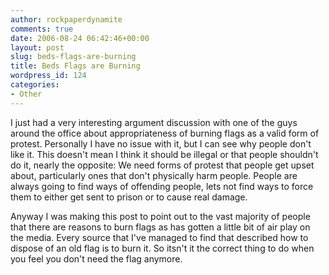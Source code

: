 ```yaml
---
author: rockpaperdynamite
comments: true
date: 2006-08-24 06:42:46+00:00
layout: post
slug: beds-flags-are-burning
title: Beds Flags are Burning
wordpress_id: 124
categories:
- Other
---
```


I just had a very interesting argument discussion with one of the guys around the office about appropriateness of burning flags as a valid form of protest. Personally I have no issue with it, but I can see why people don't like it. This doesn't mean I think it should be illegal or that people shouldn't do it, nearly the opposite: We need forms of protest that people get upset about, particularly ones that don't physically harm people. People are always going to find ways of offending people, lets not find ways to force them to either get sent to prison or to cause real damage.

Anyway I was making this post to point out to the vast majority of people that there are reasons to burn flags as has gotten a little bit of air play on the media. Every source that I've managed to find that described how to dispose of an old flag is to burn it. So itsn't it the correct thing to do when you feel you don't need the flag anymore.
